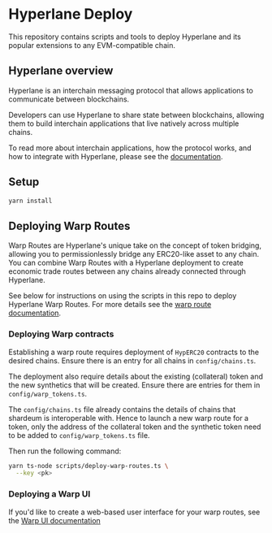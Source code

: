 # Hyperlane Deploy

This repository contains scripts and tools to deploy Hyperlane and its popular extensions to any EVM-compatible chain.

## Hyperlane overview

Hyperlane is an interchain messaging protocol that allows applications to communicate between blockchains.

Developers can use Hyperlane to share state between blockchains, allowing them to build interchain applications that live natively across multiple chains.

To read more about interchain applications, how the protocol works, and how to integrate with Hyperlane, please see the [documentation](https://docs.hyperlane.xyz).

## Setup

```bash
yarn install
```

## Deploying Warp Routes

Warp Routes are Hyperlane's unique take on the concept of token bridging, allowing you to permissionlessly bridge any ERC20-like asset to any chain. You can combine Warp Routes with a Hyperlane deployment to create economic trade routes between any chains already connected through Hyperlane.

See below for instructions on using the scripts in this repo to deploy Hyperlane Warp Routes. For more details see the [warp route documentation](https://docs.hyperlane.xyz/docs/deploy/deploy-warp-route).

### Deploying Warp contracts

Establishing a warp route requires deployment of `HypERC20` contracts to the desired chains. Ensure there is an entry for all chains in `config/chains.ts`.

The deployment also require details about the existing (collateral) token and the new synthetics that will be created. Ensure there are entries for them in `config/warp_tokens.ts`.

The `config/chains.ts` file already contains the details of chains that shardeum is interoperable with.
Hence to launch a new warp route for a token, only the address of the collateral token and the synthetic token need to be added to `config/warp_tokens.ts` file.

Then run the following command:

```sh
yarn ts-node scripts/deploy-warp-routes.ts \
  --key <pk>
```

### Deploying a Warp UI

If you'd like to create a web-based user interface for your warp routes, see the [Warp UI documentation](https://docs.hyperlane.xyz/docs/deploy/deploy-warp-route/deploy-the-ui-for-your-warp-route)
